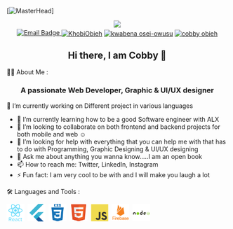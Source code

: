 [![MasterHead](https://i.pinimg.com/originals/2f/f4/28/2ff428006f3ade5f10beac69372062ab.gif)]

<div id="header" align="center">
  <img src="https://media.giphy.com/media/WUlplcMpOCEmTGBtBW/giphy.gif" width="100"/>
</div>

<div id="badges" align="center">
  <a href="mailto:cobbyobieh@gmail.com">
    <img src="https://img.shields.io/badge/Email_Me-red?style=for-the-badge&logo=email_me&logoColor=white" alt="Email Badge"/>
  </a>
   <a href="https://twitter.com/KhobiObieh?t=xUJnAiy88pOvaL3pA0yHfQ&s=35" target="blank"><img align="center" src="https://raw.githubusercontent.com/rahuldkjain/github-profile-readme-generator/master/src/images/icons/Social/twitter.svg" alt="KhobiObieh" height="30" width="40" /></a>
  <a href="https://www.linkedin.com/in/kwabena-osei-owusu-537107141" target="blank"><img align="center" src="https://raw.githubusercontent.com/rahuldkjain/github-profile-readme-generator/master/src/images/icons/Social/linked-in-alt.svg" alt="kwabena osei-owusu" height="30" width="40" /></a>
 <a href="https://instagram.com/cobby_obieh?igshid=YmMyMTA2M2Y=" target="blank"><img align="center" src="https://raw.githubusercontent.com/rahuldkjain/github-profile-readme-generator/master/src/images/icons/Social/instagram.svg" alt="cobby obieh" height="30" width="40" /></a>
</div>

<div align="center" width="40" height="40">
<h2>Hi there,  I am Cobby 👋</h2>
  </div>

👩‍💻 About Me :
<h3 align="center"> A passionate Web Developer, Graphic & UI/UX designer </h3>

🔭 I’m currently working on Different project in various languages
* 🌱 I’m currently learning how to be a good Software engineer with ALX
* 👯 I’m looking to collaborate on both frontend and backend projects for both mobile and web ☺️
* 🤔 I’m looking for help with everything that you can help me with that has to do with Programming, Graphic Designing & UI/UX designing
* 💬 Ask me about anything you wanna know.....I am an open book 
* 📫 How to reach me: Twitter, LinkedIn, Instagram 
* ⚡ Fun fact: I am very cool to be with and I will make you laugh a lot

:hammer_and_wrench: Languages and Tools :
<div>
  <img src="https://github.com/devicons/devicon/blob/master/icons/react/react-original-wordmark.svg" title="React" alt="React" width="40" height="40"/>&nbsp;
  <img src="https://github.com/devicons/devicon/blob/master/icons/flutter/flutter-original.svg" title="Flutter" alt="Flutter" width="40" height="40"/>&nbsp;
  <img src="https://github.com/devicons/devicon/blob/master/icons/css3/css3-plain-wordmark.svg"  title="CSS3" alt="CSS" width="40" height="40"/>&nbsp;
  <img src="https://github.com/devicons/devicon/blob/master/icons/html5/html5-original.svg" title="HTML5" alt="HTML" width="40" height="40"/>&nbsp;
  <img src="https://github.com/devicons/devicon/blob/master/icons/javascript/javascript-original.svg" title="JavaScript" alt="JavaScript" width="40" height="40"/>&nbsp;
  <img src="https://github.com/devicons/devicon/blob/master/icons/firebase/firebase-plain-wordmark.svg" title="Firebase" alt="Firebase" width="40" height="40"/>&nbsp;
  <img src="https://github.com/devicons/devicon/blob/master/icons/nodejs/nodejs-original-wordmark.svg" title="NodeJS" alt="NodeJS" width="40" height="40"/>&nbsp;
</div>

